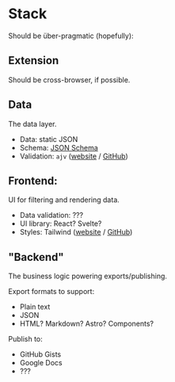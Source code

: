 # Stack

Should be über-pragmatic (hopefully):

## Extension

Should be cross-browser, if possible.

## Data

The data layer.

- Data: static JSON
- Schema: [JSON Schema](https://json-schema.org)
- Validation:  `ajv` ([website](https://ajv.js.org) / [GitHub](https://github.com/ajv-validator/ajv))

## Frontend:

UI for filtering and rendering data.

- Data validation: ???
- UI library: React? Svelte?
- Styles: Tailwind ([website](https://tailwindcss.com/) / [GitHub](https://github.com/tailwindlabs/tailwindcss))

## "Backend"

The business logic powering exports/publishing.

Export formats to support:

- Plain text
- JSON
- HTML? Markdown? Astro? Components?

Publish to:

- GitHub Gists
- Google Docs
- ???
